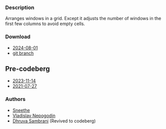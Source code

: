 ### Description
Arranges windows in a grid. Except it adjusts the number of windows in the first few columns to avoid empty cells.

### Download
- [2024-08-01](https://codeberg.org/dwl/dwl-patches/raw/branch/main/patches/gaplessgrid/gaplessgrid.patch)
- [git branch](https://codeberg.org/dhruva_sambrani/dwl/src/branch/gaplessgrid)

## Pre-codeberg
- [2023-11-14](https://github.com/djpohly/dwl/compare/main...Sneethe:gaplessgrid.patch)
- [2021-07-27](https://github.com/djpohly/dwl/compare/main...vnepogodin:gaplessgrid.patch)

### Authors
- [Sneethe](https://github.com/Sneethe/)
- [Vladislav Nepogodin](https://github.com/vnepogodin)
- [Dhruva Sambrani](https://codeberg.org/dhruva_sambrani/) (Revived to codeberg)
